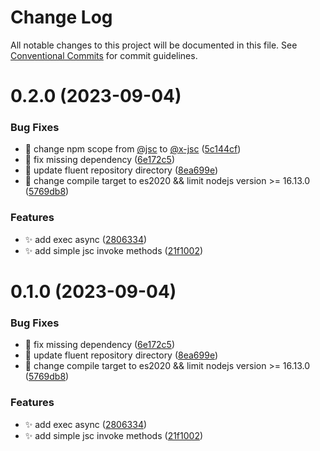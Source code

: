 # Change Log

All notable changes to this project will be documented in this file.
See [Conventional Commits](https://conventionalcommits.org) for commit guidelines.

# 0.2.0 (2023-09-04)

### Bug Fixes

- 🐛 change npm scope from [@jsc](https://github.com/jsc) to [@x-jsc](https://github.com/x-jsc) ([5c144cf](https://github.com/malei0311/jsc/commit/5c144cfa60a3329584f998824ffb13ade1912f11))
- 🐛 fix missing dependency ([6e172c5](https://github.com/malei0311/jsc/commit/6e172c587c650f14af9e0c261ddebf54ed9896e5))
- 📝 update fluent repository directory ([8ea699e](https://github.com/malei0311/jsc/commit/8ea699ea6abcfd9ff8917d6f38b96783520cea79))
- 🔧 change compile target to es2020 && limit nodejs version >= 16.13.0 ([5769db8](https://github.com/malei0311/jsc/commit/5769db87453a3e1d12ecc64b423055b0fcbcc179))

### Features

- ✨ add exec async ([2806334](https://github.com/malei0311/jsc/commit/28063348dbb3eb17ffce2b939dcb96901ba1a295))
- ✨ add simple jsc invoke methods ([21f1002](https://github.com/malei0311/jsc/commit/21f10029efb9a2fe1dd2c860e07b3bbd069a1e7f))

# 0.1.0 (2023-09-04)

### Bug Fixes

- 🐛 fix missing dependency ([6e172c5](https://github.com/malei0311/jsc/commit/6e172c587c650f14af9e0c261ddebf54ed9896e5))
- 📝 update fluent repository directory ([8ea699e](https://github.com/malei0311/jsc/commit/8ea699ea6abcfd9ff8917d6f38b96783520cea79))
- 🔧 change compile target to es2020 && limit nodejs version >= 16.13.0 ([5769db8](https://github.com/malei0311/jsc/commit/5769db87453a3e1d12ecc64b423055b0fcbcc179))

### Features

- ✨ add exec async ([2806334](https://github.com/malei0311/jsc/commit/28063348dbb3eb17ffce2b939dcb96901ba1a295))
- ✨ add simple jsc invoke methods ([21f1002](https://github.com/malei0311/jsc/commit/21f10029efb9a2fe1dd2c860e07b3bbd069a1e7f))
